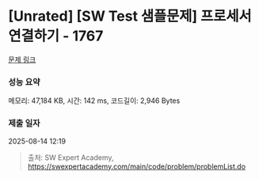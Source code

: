 # [Unrated] [SW Test 샘플문제] 프로세서 연결하기 - 1767 

[문제 링크](https://swexpertacademy.com/main/code/problem/problemDetail.do?contestProbId=AV4suNtaXFEDFAUf) 

### 성능 요약

메모리: 47,184 KB, 시간: 142 ms, 코드길이: 2,946 Bytes

### 제출 일자

2025-08-14 12:19



> 출처: SW Expert Academy, https://swexpertacademy.com/main/code/problem/problemList.do